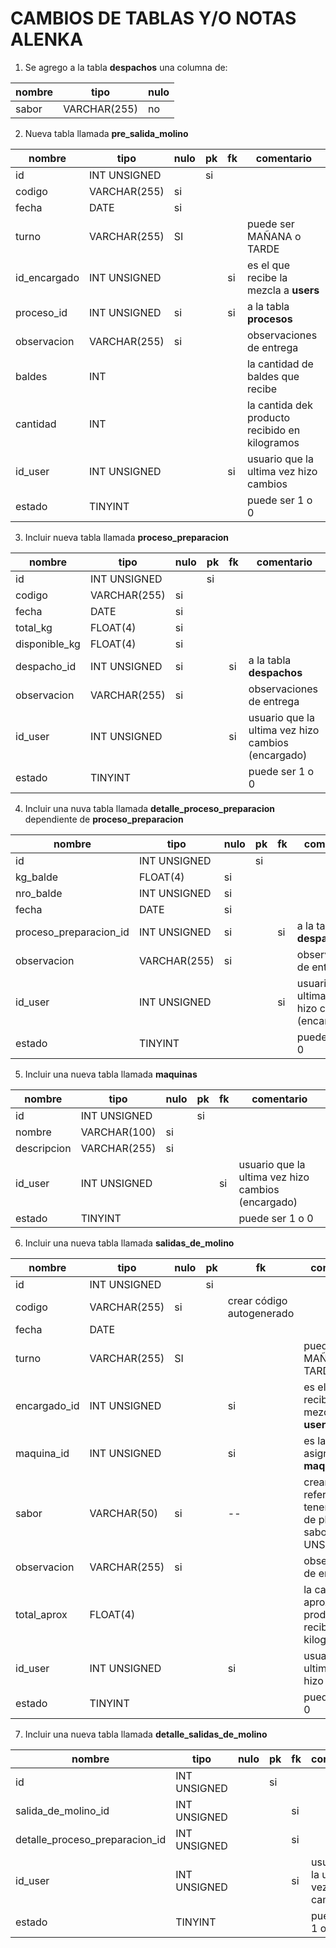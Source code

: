 # CAMBIOS DE TABLAS Y/O NOTAS ALENKA

1. Se agrego a la tabla **despachos** una columna de:

| nombre | tipo | nulo |
|---|---|---|
| sabor | VARCHAR(255) | no |

2. Nueva tabla llamada **pre_salida_molino**

| nombre | tipo | nulo | pk | fk | comentario |
|---|---|---|---|---|---|
| id | INT UNSIGNED |  | si | |
| codigo | VARCHAR(255) | si |
| fecha | DATE | si | |
| turno | VARCHAR(255) | SI | | | puede ser MAÑANA o TARDE 
| id_encargado | INT UNSIGNED | | | si | es el que recibe la mezcla a  **users**
| proceso_id | INT UNSIGNED | si | | si | a la tabla **procesos**
| observacion | VARCHAR(255) | si | | | observaciones de entrega
| baldes | INT |  | | | la cantidad de baldes que recibe
| cantidad | INT |  | | | la cantida dek producto recibido en kilogramos
| id_user | INT UNSIGNED |  | | si | usuario que la ultima vez hizo cambios
| estado | TINYINT | | | | puede ser 1 o 0


3. Incluir nueva tabla llamada **proceso_preparacion** 

| nombre | tipo | nulo | pk | fk | comentario |
|---|---|---|---|---|---|
| id | INT UNSIGNED |  | si | |
| codigo | VARCHAR(255) | si |
| fecha | DATE | si | |
| total_kg | FLOAT(4) | si | | | 
| disponible_kg | FLOAT(4) | si | | |  
| despacho_id | INT UNSIGNED | si | | si | a la tabla **despachos**
| observacion | VARCHAR(255) | si | | | observaciones de entrega
| id_user | INT UNSIGNED |  | | si | usuario que la ultima vez hizo cambios (encargado)
| estado | TINYINT | | | | puede ser 1 o 0

4. Incluir una nuva tabla llamada **detalle_proceso_preparacion** dependiente de **proceso_preparacion**

| nombre | tipo | nulo | pk | fk | comentario |
|---|---|---|---|---|---|
| id | INT UNSIGNED |  | si | |
| kg_balde | FLOAT(4) | si | | | 
| nro_balde | INT UNSIGNED | si | | |  
| fecha | DATE | si | |
| proceso_preparacion_id | INT UNSIGNED | si | | si | a la tabla **despachos**
| observacion | VARCHAR(255) | si | | | observaciones de entrega
| id_user | INT UNSIGNED |  | | si | usuario que la ultima vez hizo cambios (encargado)
| estado | TINYINT | | | | puede ser 1 o 0

5. Incluir una nueva tabla llamada **maquinas**

| nombre | tipo | nulo | pk | fk | comentario |
|---|---|---|---|---|---|
| id | INT UNSIGNED |  | si | |
| nombre | VARCHAR(100) | si | | | 
| descripcion | VARCHAR(255) | si | | |
| id_user | INT UNSIGNED |  | | si | usuario que la ultima vez hizo cambios (encargado)
| estado | TINYINT | | | | puede ser 1 o 0

6. Incluir una nueva tabla llamada **salidas_de_molino**

| nombre | tipo | nulo | pk | fk | comentario |
|---|---|---|---|---|---|
| id | INT UNSIGNED |  | si | |
| codigo | VARCHAR(255) | si | | crear código autogenerado
| fecha | DATE |  | |
| turno | VARCHAR(255) | SI | | | puede ser MAÑANA o TARDE 
| encargado_id | INT UNSIGNED | | | si | es el que recibe la mezcla a  **users**
| maquina_id | INT UNSIGNED | | | si | es la maquina asignadas a  **maquinas**
| sabor | VARCHAR(50) | si | | -- | crear una referencia o tener un lista de php de sabores (INT UNSIGNED)
| observacion | VARCHAR(255) | si | | | observaciones de entrega
| total_aprox | FLOAT(4) |  | | | la cantidad aproximada producto recibido en kilogramos
| id_user | INT UNSIGNED |  | | si | usuario que la ultima vez hizo cambios
| estado | TINYINT | | | | puede ser 1 o 0

7. Incluir una nueva tabla llamada **detalle_salidas_de_molino**

| nombre | tipo | nulo | pk | fk | comentario |
|---|---|---|---|---|---|
| id | INT UNSIGNED |  | si | |
| salida_de_molino_id | INT UNSIGNED | | |si | 
| detalle_proceso_preparacion_id | INT UNSIGNED | | |si | 
| id_user | INT UNSIGNED |  | | si | usuario que la ultima vez hizo cambios
| estado | TINYINT | | | | puede ser 1 o 0 |
